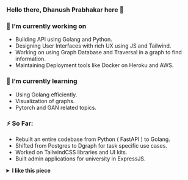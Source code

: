 


### Hello there, Dhanush Prabhakar here 👋




### 🔭 I’m currently working on
  - Building API using Golang and Python.
  - Designing User Interfaces with rich UX using JS and Tailwind.
  - Working on using Graph Database and Traversal in a graph to find information.
  - Maintaining Deployment tools like Docker on Heroku and AWS.

### 🌱 I’m currently learning
  - Using Golang efficiently.
  - Visualization of graphs.
  - Pytorch and GAN related topics.

### ⚡ So Far:
  - Rebuilt an entire codebase from Python ( FastAPI ) to Golang. 
  - Shifted from Postgres to Dgraph for task specific use cases.
  - Worked on TailwindCSS libraries and UI kits.
  - Built admin applications for university in ExpressJS.



<details>
  <summary><b>I like this piece</b></summary>
  <br/>
  In some remote corner of the universe, poured out and glittering in innumerable solar systems, there once was a star on which clever animals invented knowledge. That was the highest and most mendacious minute of 'world history' — yet only a minute. After nature had drawn a few breaths the star grew cold, and the clever animals had to die.
One might invent such a fable and still not have illustrated sufficiently how wretched, how shadowy and flighty, how aimless and arbitrary, the human intellect appears in nature. There have been eternities when it did not exist; and when it is done for again, nothing will have happened. For this intellect has no further mission that would lead beyond human life. It is human, rather, and only its owner and producer gives it such importance, as if the world pivoted around it. But if we could communicate with the mosquito, then we would learn that he floats through the air with the same self-importance, feeling within itself the flying center of the world. There is nothing in nature so despicable or insignificant that it cannot immediately be blown up like a bag by a slight breath of this power of knowledge; and just as every porter wants an admirer, the proudest human being, the philosopher, thinks that he sees on the eyes of the universe telescopically focused from all sides on his actions and thoughts.

― Friedrich Nietzsche, On Truth and Lies in a Nonmoral Sense 
</details>





